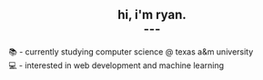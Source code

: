 ## <div align ="center"> hi, i'm ryan. <br /> --- </div>

 📚 - currently studying computer science @ texas a&m university \
 💻 - interested in web development and machine learning
